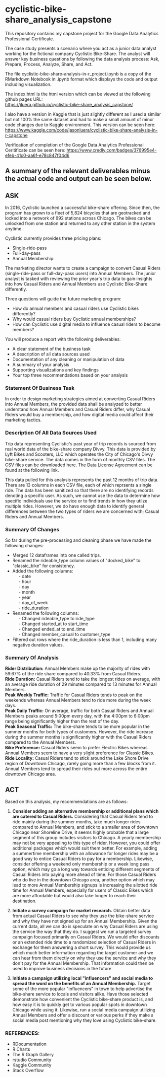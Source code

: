 # cyclistic-bike-share_analysis_capstone
This repository contains my capstone project for the Google Data Analytics Professional Certificate. 

The case study presents a scenario where you act as a junior data analyst working for the fictional company Cyclistic Bike-Share. The analyst will answer key business questions by following the data analysis process: Ask, Prepare, Process, Analyze, Share, and Act.

The file cyclistic-bike-share-analysis-in-r_project.ipynb is a copy of the RMarkdown Notebook in .ipynb format which displays the code and output including visualization.

The index.html is the html version which can be viewed at the following github pages URL:  
https://jluera.github.io/cyclistic-bike-share_analysis_capstone/

I also have a version in Kaggle that is just slightly different as I used a similar but not 100% the same dataset and had to make a small amount of minor code changes due to Kaggle environment. This version can be seen here:
https://www.kaggle.com/code/jasonluera/cyclistic-bike-share-analysis-in-r-capstone

Verification of completion of the Google Data Analytics Professional Ceritificate can be seen here:
https://www.credly.com/badges/376995e4-efeb-41c0-aa6f-e78c847f04d6

## A summary of the relevant deliverables minus the actual code and output can be seen below.

## **ASK**
In 2016, Cyclistic launched a successful bike-share offering. Since then, the program has grown to a fleet of 5,824 bicycles that are geotracked and locked into a network of 692 stations across Chicago. The bikes can be unlocked from one station and returned to any other station in the system anytime.

Cyclistic currently provides three pricing plans:

* Single-ride-pass  
* Full-day-pass  
* Annual Membership  

The marketing director wants to create a campaign to convert Casual Riders (single-ride-pass or full-day-pass users) into Annual Members. The junior analyst is tasked with reviewing the prior year's trip data to gain insights into how Casual Riders and Annual Members use Cyclistic Bike-Share differently.

Three questions will guide the future marketing program:

* How do annual members and casual riders use Cyclistic bikes differently?  
* Why would casual riders buy Cyclistic annual memberships?  
* How can Cyclistic use digital media to influence casual riders to become members? 
 
You will produce a report with the following deliverables:  

* A clear statement of the business task  
* A description of all data sources used  
* Documentation of any cleaning or manipulation of data  
* A summary of your analysis  
* Supporting visualizations and key findings  
* Your top three recommendations based on your analysis  

### **Statement Of Business Task**
In order to design marketing strategies aimed at converting Casual Riders into Annual Members, the provided data shall be analyzed to better understand how Annual Members and Casual Riders differ, why Casual Riders would buy a membership, and how digital media could affect their marketing tactics.

### **Description Of All Data Sources Used**
Trip data representing Cyclistic's past year of trip records is sourced from real world data of the bike-share company Divvy. This data is provided by Lyft Bikes and Scooters, LLC which operates the City of Chicago's Divvy bike-share service. The data comes in the form of monthly CSV files. The CSV files can be downloaded here. The Data License Agreement can be found at the following link.

This data pulled for this analysis represents the past 12 months of trip data. There are 13 columns in each CSV file, each of which reprsents a single ride. The data has been sanitized so that there are no identifying records denoting a specific user. As such, we cannot use the data to determine how specific individuals use the service or to find trends in how they utilze multiple rides. However, we do have enough data to identify general differences between the two types of riders we are concerned with; Casual Riders and Annual Members.

### **Summary Of Changes**
So far during the pre-processing and cleaning phase we have made the following changes:

* Merged 12 dataframes into one called trips.  
* Renamed the rideable_type column values of "docked_bike" to "classic_bike" for consistency.  
* Added the following columns:    
&nbsp;&nbsp;&nbsp;&nbsp; - date  
&nbsp;&nbsp;&nbsp;&nbsp; - hour  
&nbsp;&nbsp;&nbsp;&nbsp; - day  
&nbsp;&nbsp;&nbsp;&nbsp; - month  
&nbsp;&nbsp;&nbsp;&nbsp; - year  
&nbsp;&nbsp;&nbsp;&nbsp; - day_of_week  
&nbsp;&nbsp;&nbsp;&nbsp; - ride_duration  
* Renamed the following columns:  
&nbsp;&nbsp;&nbsp;&nbsp; - Changed rideable_type to  ride_type  
&nbsp;&nbsp;&nbsp;&nbsp; - Changed started_at to start_time  
&nbsp;&nbsp;&nbsp;&nbsp; - Changed ended_at to end_time  
&nbsp;&nbsp;&nbsp;&nbsp; - Changed member_casual to customer_type   
* Filtered out rows where the ride_duration is less than 1, including many negative duration values.  


### **Summary Of Analysis**
**Rider Distribution:** Annual Members make up the majority of rides with 59.67% of the ride share compared to 40.33% from Casual Riders.  
**Ride Duration:** Casual Riders tend to take the longest rides on average, with an average ride duration of 29 minutes compared to 13 minutes for Annual Members.  
**Peak Weekly Traffic:** Traffic for Casual Riders tends to peak on the weekends whereas Annual Members tend to ride more during the week days.  
**Peak Daily Traffic:** On average, traffic for both Casual Riders and Annual Members peaks around 5:00pm every day, with the 4:00pm to 6:00pm range being significantly higher than the rest of the day.  
**Peak Seasonal Traffic:** The bike-share tends to be more popular in the summer months for both types of customers. However, the ride increase during the summer months is significantly higher with the Casual Riders compared to the Annual Members.  
**Bike Preference:** Casual Riders seem to prefer Electric Bikes whereas Annual Members seem to have a very slight preference for Classic Bikes.  
**Ride Locality:** Casual Riders tend to stick around the Lake Shore Drive region of Downtown Chicago, rarely going more than a few blocks from it.  Annual Members tend to spread their rides out more across the entire downtown Chicago area.

## **ACT**
Based on this analysis, my recommendations are as follows:  
1. **Consider adding an alternative membership or additional plans which are catered to Casual Riders.** Considering that Casual Riders tend to ride mainly during the summer months, take much longer rides compared to Annual Members, and stick to a smaller area of downtown Chicago near Shoreline Drive, it seems highly probable that a large segment of this group includes visitors to Chicago. A yearly membership may not be very appealing to this type of rider. However, you could offer additional packages which would suit them better. For example, adding a summertime membership with an allowance for longer rides may be a good way to entice Casual Riders to pay for a membership. Likewise, consider offering a weekend only membership or a week long pass option, which may go a long way towards enticing different segments of Casual Riders into paying more ahead of time. For those Casual Riders who do live in the downtown Chicago area, another option which may lead to more Annual Membership signups is increasing the allotted ride time for Annual Members, especially for users of Classic Bikes which are more affordable but would also take longer to reach their destination.

2. **Initiate a survey campaign for market research.** Obtain better data from actual Casual Riders to see why they use the bike-share service and why they have not signed up for an Annual Membership. Given the current data, all we can do is speculate on why Casual Riders are using the service the way that they do. I suggest we run a targeted survey campaign focused primarily on Casual Riders. We would offer discounts or an extended ride time to a randomized selection of Casual Riders in exchange for them answering a short survey. This would provide us which much better information regarding the target customer and we can hear from them directly on why they use the service and why they don't pay for the Annual Membership. That information could then be used to improve business decisions in the future.

3. **Initiate a campaign utilizing local "influencers" and social media to spread the word on the benefits of an Annual Membership.** Target some of the more popular "influencers" in town to help advertise the bike-share service to locals and visitors alike. Have those selected demonstrate how convenient the Cyclistic bike-share product is, and how easy it is to quickly get to various popular spots in downtown Chicago while using it. Likewise, run a social media campaign utilizing Annual Members and offer a discount or various perks if they make a social media post mentioning why they love using Cyclistic bike-share.

### **REFERENCES:**
* RDocumentation  
* R Charts  
* The R Graph Gallery  
* rstudio Community  
* Kaggle Community  
* Stack Overflow  
